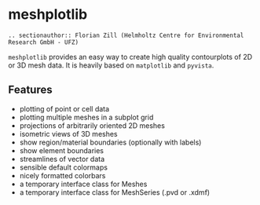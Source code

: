 # meshplotlib

```{eval-rst}
.. sectionauthor:: Florian Zill (Helmholtz Centre for Environmental Research GmbH - UFZ)
```

`meshplotlib` provides an easy way to create high quality contourplots of 2D or 3D mesh data.
It is heavily based on `matplotlib` and `pyvista`.

## Features

* plotting of point or cell data
* plotting multiple meshes in a subplot grid
* projections of arbitrarily oriented 2D meshes
* isometric views of 3D meshes
* show region/material boundaries (optionally with labels)
* show element boundaries
* streamlines of vector data
* sensible default colormaps
* nicely formatted colorbars
* a temporary interface class for Meshes
* a temporary interface class for MeshSeries (.pvd or .xdmf)
